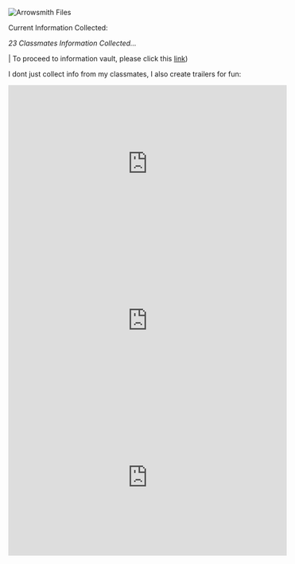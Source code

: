 ![Arrowsmith Files](https://user-images.githubusercontent.com/122270718/212236638-07f67764-1819-4aea-a34f-794e0dc1acf1.png)

Current Information Collected:

*23 Classmates Information Collected...*

| To proceed to information vault, please click this [link](https://jstrieb.github.io/link-lock/#eyJ2IjoiMC4wLjEiLCJlIjoiTnlnZFR5SlJqUTdPZFNvMmhrUHRjTExqeUFja2tXcURDUysxUXBEdU1hRTlYNC9CakVJc0F6Zm0yT0wwaUJINVg2Y0VHWVlqYVFXRk5Jc2pEcXQra1hISElGRTJON2s5QURQZHlCSGxUMHhNYzNVS1VZQVN3cVgvZnB6Q3F1T3lWYVQwZ2d0L3B2SHk3R1RLREZKKy93PT0iLCJoIjoiUGFzc3dvcmQgZm9yICBib3RoIEVtYWlsc1xuIiwiaSI6IjJMVlA0a2VvOHh5QUVTaHkifQ==))

I dont just collect info from my classmates, I also create trailers for fun:

<iframe width="560" height="315" src="https://www.youtube.com/embed/p3h5JR6c2BY" title="YouTube video player" frameborder="0" allow="accelerometer; autoplay; clipboard-write; encrypted-media; gyroscope; picture-in-picture; web-share" allowfullscreen></iframe>

<iframe width="560" height="315" src="https://www.youtube.com/embed/0s8_2RZpoNo" title="YouTube video player" frameborder="0" allow="accelerometer; autoplay; clipboard-write; encrypted-media; gyroscope; picture-in-picture; web-share" allowfullscreen></iframe>

<iframe width="560" height="315" src="https://www.youtube.com/embed/fXisD0FuamQ" title="YouTube video player" frameborder="0" allow="accelerometer; autoplay; clipboard-write; encrypted-media; gyroscope; picture-in-picture; web-share" allowfullscreen></iframe>

